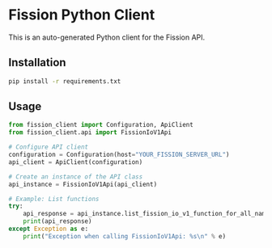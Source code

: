 # Fission Python Client

This is an auto-generated Python client for the Fission API.

## Installation

```bash
pip install -r requirements.txt
```

## Usage

```python
from fission_client import Configuration, ApiClient
from fission_client.api import FissionIoV1Api

# Configure API client
configuration = Configuration(host="YOUR_FISSION_SERVER_URL")
api_client = ApiClient(configuration)

# Create an instance of the API class
api_instance = FissionIoV1Api(api_client)

# Example: List functions
try:
    api_response = api_instance.list_fission_io_v1_function_for_all_namespaces()
    print(api_response)
except Exception as e:
    print("Exception when calling FissionIoV1Api: %s\n" % e)
```
